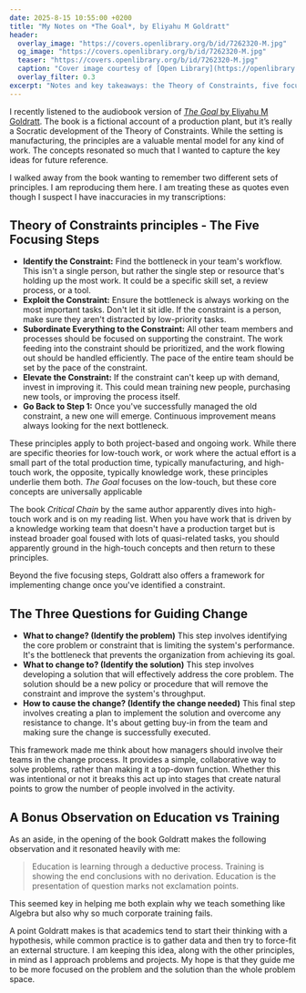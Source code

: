 ```yaml
---
date: 2025-8-15 10:55:00 +0200
title: "My Notes on *The Goal*, by Eliyahu M Goldratt"
header:
  overlay_image: "https://covers.openlibrary.org/b/id/7262320-M.jpg"
  og_image: "https://covers.openlibrary.org/b/id/7262320-M.jpg"
  teaser: "https://covers.openlibrary.org/b/id/7262320-M.jpg"
  caption: "Cover image courtesy of [Open Library](https://openlibrary.org/)."
  overlay_filter: 0.3
excerpt: "Notes and key takeaways: the Theory of Constraints, five focusing steps, and practical change questions."
---
```


I recently listened to the audiobook version of [*The Goal* by Eliyahu M Goldratt](https://openlibrary.org/works/OL2463051W). The book is a fictional account of a production plant, but it’s really a Socratic development of the Theory of Constraints. While the setting is manufacturing, the principles are a valuable mental model for any kind of work. The concepts resonated so much that I wanted to capture the key ideas for future reference.

I walked away from the book wanting to remember two different sets of principles.  I am reproducing them here.  I am treating these as quotes even though I suspect I have inaccuracies in my transcriptions:

## Theory of Constraints principles - The Five Focusing Steps

- **Identify the Constraint:** Find the bottleneck in your team's workflow. This isn't a single person, but rather the single step or resource that's holding up the most work. It could be a specific skill set, a review process, or a tool.
- **Exploit the Constraint:** Ensure the bottleneck is always working on the most important tasks. Don't let it sit idle. If the constraint is a person, make sure they aren't distracted by low-priority tasks.
- **Subordinate Everything to the Constraint:** All other team members and processes should be focused on supporting the constraint. The work feeding into the constraint should be prioritized, and the work flowing out should be handled efficiently. The pace of the entire team should be set by the pace of the constraint.
- **Elevate the Constraint:** If the constraint can't keep up with demand, invest in improving it. This could mean training new people, purchasing new tools, or improving the process itself.
- **Go Back to Step 1:** Once you've successfully managed the old constraint, a new one will emerge. Continuous improvement means always looking for the next bottleneck.

These principles apply to both project-based and ongoing work.  While there are specific theories for low-touch work, or work where the actual effort is a small part of the total production time, typically manufacturing, and high-touch work, the opposite, typically knowledge work, these principles underlie them both. *The Goal* focuses on the low-touch, but these core concepts are universally applicable

The book *Critical Chain* by the same author apparently dives into high-touch work and is on my reading list.  When you have work that is driven by a knowledge working team that doesn't have a production target but is instead broader goal foused with lots of quasi-related tasks, you should apparently ground in the high-touch concepts and then return to these principles.

Beyond the five focusing steps, Goldratt also offers a framework for implementing change once you've identified a constraint.

## The Three Questions for Guiding Change

- **What to change? (Identify the problem)** This step involves identifying the core problem or constraint that is limiting the system's performance. It's the bottleneck that prevents the organization from achieving its goal.
- **What to change to? (Identify the solution)** This step involves developing a solution that will effectively address the core problem. The solution should be a new policy or procedure that will remove the constraint and improve the system's throughput.
- **How to cause the change? (Identify the change needed)** This final step involves creating a plan to implement the solution and overcome any resistance to change. It's about getting buy-in from the team and making sure the change is successfully executed.

This framework made me think about how managers should involve their teams in the change process. It provides a simple, collaborative way to solve problems, rather than making it a top-down function. Whether this was intentional or not it breaks this act up into stages that create natural points to grow the number of people involved in the activity.

## A Bonus Observation on Education vs Training

As an aside, in the opening of the book Goldratt makes the following observation and it resonated heavily with me:

> Education is learning through a deductive process. Training is showing the end conclusions with no derivation. Education is the presentation of question marks not exclamation points.

This seemed key in helping me both explain why we teach something like Algebra but also why so much corporate training fails.

A point Goldratt makes is that academics tend to start their thinking with a hypothesis, while common practice is to gather data and then try to force-fit an external structure. I am keeping this idea, along with the other principles, in mind as I approach problems and projects. My hope is that they guide me to be more focused on the problem and the solution than the whole problem space.
